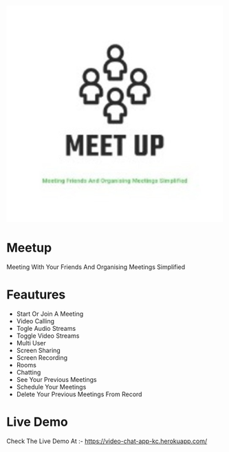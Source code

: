 <center><img src="./src/appleTouchIcon.png"></center>

# Meetup

Meeting With Your Friends And Organising Meetings Simplified

# Feautures

-   Start Or Join A Meeting
-   Video Calling
-   Togle Audio Streams
-   Toggle Video Streams
-   Multi User
-   Screen Sharing
-   Screen Recording
-   Rooms
-   Chatting
-   See Your Previous Meetings
-   Schedule Your Meetings
-   Delete Your Previous Meetings From Record

# Live Demo

Check The Live Demo At :- https://video-chat-app-kc.herokuapp.com/

